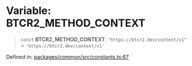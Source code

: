 # Variable: BTCR2\_METHOD\_CONTEXT

> `const` **BTCR2\_METHOD\_CONTEXT**: `"https://btcr2.dev/context/v1"` = `'https://btcr2.dev/context/v1'`

Defined in: [packages/common/src/constants.ts:67](https://github.com/dcdpr/did-btcr2-js/blob/c82bc5c69016e1146a0c52c6e6b21621f5abd6d4/packages/common/src/constants.ts#L67)
